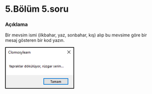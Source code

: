# 5.Bölüm 5.soru

### Açıklama

Bir mevsim ismi (ilkbahar, yaz, sonbahar, kış) alıp bu mevsime göre bir mesaj gösteren bir kod yazın.

![Bolum 5-Soru 5](Bolum5_5.png)